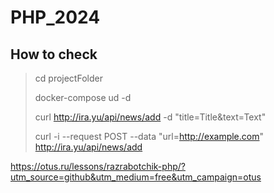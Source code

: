 # PHP_2024

## How to check
> cd projectFolder
> 
> docker-compose ud -d
> 
> curl http://ira.yu/api/news/add -d "title=Title&text=Text"
> 
> 
> curl -i --request POST --data "url=http://example.com" http://ira.yu/api/news/add

https://otus.ru/lessons/razrabotchik-php/?utm_source=github&utm_medium=free&utm_campaign=otus
